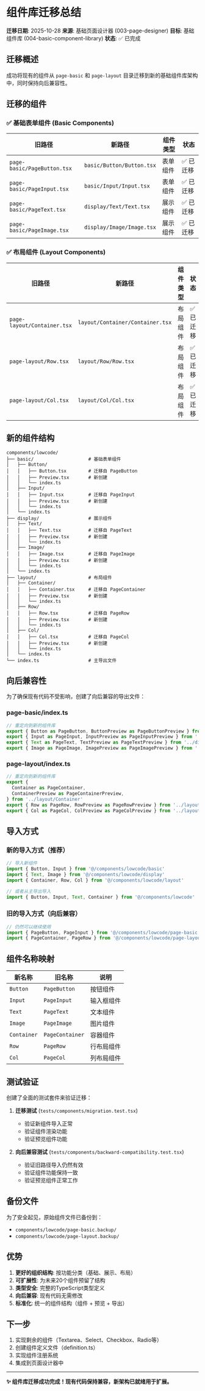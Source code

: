 # 组件库迁移总结

**迁移日期**: 2025-10-28
**来源**: 基础页面设计器 (003-page-designer)
**目标**: 基础组件库 (004-basic-component-library)
**状态**: ✅ 已完成

## 迁移概述

成功将现有的组件从 `page-basic` 和 `page-layout` 目录迁移到新的基础组件库架构中，同时保持向后兼容性。

## 迁移的组件

### ✅ 基础表单组件 (Basic Components)

| 旧路径                      | 新路径                    | 组件类型 | 状态      |
| --------------------------- | ------------------------- | -------- | --------- |
| `page-basic/PageButton.tsx` | `basic/Button/Button.tsx` | 表单组件 | ✅ 已迁移 |
| `page-basic/PageInput.tsx`  | `basic/Input/Input.tsx`   | 表单组件 | ✅ 已迁移 |
| `page-basic/PageText.tsx`   | `display/Text/Text.tsx`   | 展示组件 | ✅ 已迁移 |
| `page-basic/PageImage.tsx`  | `display/Image/Image.tsx` | 展示组件 | ✅ 已迁移 |

### ✅ 布局组件 (Layout Components)

| 旧路径                      | 新路径                           | 组件类型 | 状态      |
| --------------------------- | -------------------------------- | -------- | --------- |
| `page-layout/Container.tsx` | `layout/Container/Container.tsx` | 布局组件 | ✅ 已迁移 |
| `page-layout/Row.tsx`       | `layout/Row/Row.tsx`             | 布局组件 | ✅ 已迁移 |
| `page-layout/Col.tsx`       | `layout/Col/Col.tsx`             | 布局组件 | ✅ 已迁移 |

## 新的组件结构

```
components/lowcode/
├── basic/                    # 基础表单组件
│   ├── Button/
│   │   ├── Button.tsx        # 迁移自 PageButton
│   │   ├── Preview.tsx       # 新创建
│   │   └── index.ts
│   ├── Input/
│   │   ├── Input.tsx         # 迁移自 PageInput
│   │   ├── Preview.tsx       # 新创建
│   │   └── index.ts
│   └── index.ts
├── display/                  # 展示组件
│   ├── Text/
│   │   ├── Text.tsx          # 迁移自 PageText
│   │   ├── Preview.tsx       # 新创建
│   │   └── index.ts
│   ├── Image/
│   │   ├── Image.tsx         # 迁移自 PageImage
│   │   ├── Preview.tsx       # 新创建
│   │   └── index.ts
│   └── index.ts
├── layout/                   # 布局组件
│   ├── Container/
│   │   ├── Container.tsx     # 迁移自 PageContainer
│   │   ├── Preview.tsx       # 新创建
│   │   └── index.ts
│   ├── Row/
│   │   ├── Row.tsx           # 迁移自 PageRow
│   │   ├── Preview.tsx       # 新创建
│   │   └── index.ts
│   ├── Col/
│   │   ├── Col.tsx           # 迁移自 PageCol
│   │   ├── Preview.tsx       # 新创建
│   │   └── index.ts
│   └── index.ts
└── index.ts                  # 主导出文件
```

## 向后兼容性

为了确保现有代码不受影响，创建了向后兼容的导出文件：

### page-basic/index.ts

```typescript
// 重定向到新的组件库
export { Button as PageButton, ButtonPreview as PageButtonPreview } from '../basic/Button'
export { Input as PageInput, InputPreview as PageInputPreview } from '../basic/Input'
export { Text as PageText, TextPreview as PageTextPreview } from '../display/Text'
export { Image as PageImage, ImagePreview as PageImagePreview } from '../display/Image'
```

### page-layout/index.ts

```typescript
// 重定向到新的组件库
export {
  Container as PageContainer,
  ContainerPreview as PageContainerPreview,
} from '../layout/Container'
export { Row as PageRow, RowPreview as PageRowPreview } from '../layout/Row'
export { Col as PageCol, ColPreview as PageColPreview } from '../layout/Col'
```

## 导入方式

### 新的导入方式（推荐）

```typescript
// 导入新组件
import { Button, Input } from '@/components/lowcode/basic'
import { Text, Image } from '@/components/lowcode/display'
import { Container, Row, Col } from '@/components/lowcode/layout'

// 或者从主导出导入
import { Button, Input, Text, Container } from '@/components/lowcode'
```

### 旧的导入方式（向后兼容）

```typescript
// 仍然可以继续使用
import { PageButton, PageInput } from '@/components/lowcode/page-basic'
import { PageContainer, PageRow } from '@/components/lowcode/page-layout'
```

## 组件名称映射

| 新名称      | 旧名称          | 说明       |
| ----------- | --------------- | ---------- |
| `Button`    | `PageButton`    | 按钮组件   |
| `Input`     | `PageInput`     | 输入框组件 |
| `Text`      | `PageText`      | 文本组件   |
| `Image`     | `PageImage`     | 图片组件   |
| `Container` | `PageContainer` | 容器组件   |
| `Row`       | `PageRow`       | 行布局组件 |
| `Col`       | `PageCol`       | 列布局组件 |

## 测试验证

创建了全面的测试套件来验证迁移：

1. **迁移测试** (`tests/components/migration.test.tsx`)
   - 验证新组件导入正常
   - 验证组件渲染功能
   - 验证预览组件功能

2. **向后兼容测试** (`tests/components/backward-compatibility.test.tsx`)
   - 验证旧路径导入仍然有效
   - 验证组件功能保持一致
   - 验证预览组件正常工作

## 备份文件

为了安全起见，原始组件文件已备份到：

- `components/lowcode/page-basic.backup/`
- `components/lowcode/page-layout.backup/`

## 优势

1. **更好的组织结构**: 按功能分类（基础、展示、布局）
2. **可扩展性**: 为未来20个组件预留了结构
3. **类型安全**: 完整的TypeScript类型定义
4. **向后兼容**: 现有代码无需修改
5. **标准化**: 统一的组件结构（组件 + 预览 + 导出）

## 下一步

1. 实现剩余的组件（Textarea、Select、Checkbox、Radio等）
2. 创建组件定义文件（definition.ts）
3. 实现组件注册系统
4. 集成到页面设计器中

---

**✨ 组件库迁移成功完成！现有代码保持兼容，新架构已就绪用于扩展。**

